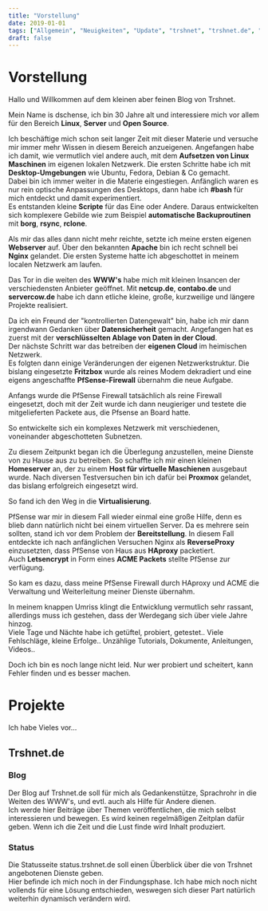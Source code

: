```yaml
---
title: "Vorstellung"
date: 2019-01-01
tags: ["Allgemein", "Neuigkeiten", "Update", "trshnet", "trshnet.de", "Vorstellung"]
draft: false
---
```


# Vorstellung

Hallo und Willkommen auf dem kleinen aber feinen Blog von Trshnet.

Mein Name is dschense, ich bin 30 Jahre alt und interessiere mich vor allem für den Bereich **Linux**, **Server** und **Open Source**.

Ich beschäftige mich schon seit langer Zeit mit dieser Materie und versuche mir immer mehr Wissen in diesem Bereich anzueigenen.
Angefangen habe ich damit, wie vermutlich viel andere auch, mit dem **Aufsetzen von Linux Maschinen** im eigenen lokalen Netzwerk. Die ersten Schritte habe ich mit **Desktop-Umgebungen**
wie Ubuntu, Fedora, Debian & Co gemacht.<br>
Dabei bin ich immer weiter in die Materie eingestiegen. Anfänglich waren es nur rein optische Anpassungen des Desktops, dann habe ich **#bash** für mich entdeckt und damit experimentiert.<br>
Es entstanden kleine **Scripte** für das Eine oder Andere. Daraus entwickelten sich komplexere Gebilde wie zum Beispiel **automatische Backuproutinen** mit **borg**, **rsync**, **rclone**.

Als mir das alles dann nicht mehr reichte, setzte ich meine ersten eigenen **Webserver** auf.
Über den bekannten **Apache** bin ich recht schnell bei **Nginx** gelandet.
Die ersten Systeme hatte ich abgeschottet in meinem localen Netzwerk am laufen.<br>

Das Tor in die weiten des **WWW's** habe mich mit kleinen Insancen der verschiedensten Anbieter geöffnet.
Mit **netcup.de**, **contabo.de** und **servercow.de** habe ich dann etliche kleine, große, kurzweilige und längere Projekte realisiert.

Da ich ein Freund der "kontrollierten Datengewalt" bin, habe ich mir dann irgendwann Gedanken über **Datensicherheit** gemacht.
Angefangen hat es zuerst mit der **verschlüsselten Ablage von Daten in der Cloud**.<br>
Der nächste Schritt war das betreiben der **eigenen Cloud** im heimischen Netzwerk.<br>
Es folgten dann einige Veränderungen der eigenen Netzwerkstruktur. Die bislang eingesetzte **Fritzbox** wurde als reines Modem dekradiert und eine eigens angeschaffte **PfSense-Firewall** übernahm die neue Aufgabe.

Anfangs wurde die PfSense Firewall tatsächlich als reine Firewall eingesetzt, doch mit der Zeit wurde ich dann neugieriger und testete die mitgelieferten Packete aus, die Pfsense an Board hatte.

So entwickelte sich ein komplexes Netzwerk mit verschiedenen, voneinander abgeschotteten Subnetzen.<br>

Zu diesem Zeitpunkt began ich die Überlegung anzustellen, meine Dienste von zu Hause aus zu betreiben.
So schaffte ich mir einen kleinen **Homeserver** an, der zu einem **Host für virtuelle Maschienen** ausgebaut wurde. Nach diversen Testversuchen bin ich dafür bei **Proxmox** gelandet, das bislang erfolgreich eingesetzt wird.  

So fand ich den Weg in die **Virtualisierung**.

PfSense war mir in diesem Fall wieder einmal eine große Hilfe, denn es blieb dann natürlich nicht bei einem virtuellen Server. Da es mehrere sein sollten, stand ich vor dem Problem der **Bereitstellung**. In diesem Fall entdeckte ich nach anfänglichen Versuchen Nginx als **ReverseProxy** einzusetzten, dass PfSense von Haus aus **HAproxy** packetiert.<br>
Auch **Letsencrypt** in Form eines **ACME Packets** stellte PfSense zur verfügung.

So kam es dazu, dass meine PfSense Firewall durch HAproxy und ACME die Verwaltung und Weiterleitung meiner Dienste übernahm.

In meinem knappen Umriss klingt die Entwicklung vermutlich sehr rassant, allerdings muss ich gestehen, dass der Werdegang sich über viele Jahre hinzog.<br>
Viele Tage und Nächte habe ich getüftel, probiert, getestet.. Viele Fehlschläge, kleine Erfolge.. Unzählige Tutorials, Dokumente, Anleitungen, Videos..<br>

Doch ich bin es noch lange nicht leid. Nur wer probiert und scheitert, kann Fehler finden und es besser machen.

# Projekte

 Ich habe Vieles vor...

## Trshnet.de

### Blog

Der Blog auf Trshnet.de soll für mich als Gedankenstütze, Sprachrohr in die Weiten des WWW's, und evtl. auch als Hilfe für Andere dienen.<br>
Ich werde hier Beiträge über Themen veröffentlichen, die mich selbst interessieren und bewegen.
Es wird keinen regelmäßigen Zeitplan dafür geben. Wenn ich die Zeit und die Lust finde wird Inhalt produziert.

### Status

Die Statusseite status.trshnet.de soll einen Überblick über die von Trshnet angebotenen Dienste geben.<br>
Hier befinde ich mich noch in der Findungsphase. Ich habe mich noch nicht vollends für eine Lösung entschieden, weswegen sich dieser Part natürlich weiterhin dynamisch verändern wird.
